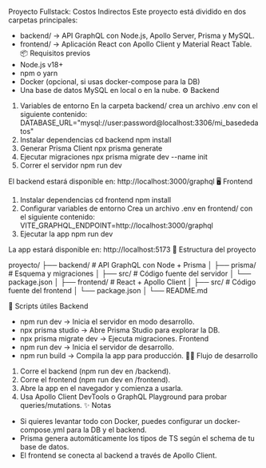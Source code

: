 Proyecto Fullstack: Costos Indirectos
Este proyecto está dividido en dos carpetas principales:
- backend/ → API GraphQL con Node.js, Apollo Server, Prisma y MySQL.
- frontend/ → Aplicación React con Apollo Client y Material React Table.
📦 Requisitos previos
- Node.js v18+
- npm o yarn
- Docker (opcional, si usas docker-compose para la DB)
- Una base de datos MySQL en local o en la nube.
⚙️ Backend
1. Variables de entorno
En la carpeta backend/ crea un archivo .env con el siguiente contenido:
DATABASE_URL="mysql://user:password@localhost:3306/mi_basededatos"
2. Instalar dependencias
cd backend
npm install
3. Generar Prisma Client
npx prisma generate
4. Ejecutar migraciones
npx prisma migrate dev --name init
5. Correr el servidor
npm run dev

El backend estará disponible en: http://localhost:3000/graphql
🖥️ Frontend
1. Instalar dependencias
cd frontend
npm install
2. Configurar variables de entorno
Crea un archivo .env en frontend/ con el siguiente contenido:
VITE_GRAPHQL_ENDPOINT=http://localhost:3000/graphql
3. Ejecutar la app
npm run dev

La app estará disponible en: http://localhost:5173
📂 Estructura del proyecto

proyecto/
├── backend/        # API GraphQL con Node + Prisma
│   ├── prisma/     # Esquema y migraciones
│   ├── src/        # Código fuente del servidor
│   └── package.json
│
├── frontend/       # React + Apollo Client
│   ├── src/        # Código fuente del frontend
│   └── package.json
│
└── README.md

🚀 Scripts útiles
Backend
- npm run dev → Inicia el servidor en modo desarrollo.
- npx prisma studio → Abre Prisma Studio para explorar la DB.
- npx prisma migrate dev → Ejecuta migraciones.
Frontend
- npm run dev → Inicia el servidor de desarrollo.
- npm run build → Compila la app para producción.
🧑‍💻 Flujo de desarrollo
1. Corre el backend (npm run dev en /backend).
2. Corre el frontend (npm run dev en /frontend).
3. Abre la app en el navegador y comienza a usarla.
4. Usa Apollo Client DevTools o GraphQL Playground para probar queries/mutations.
✨ Notas
- Si quieres levantar todo con Docker, puedes configurar un docker-compose.yml para la DB y el backend.
- Prisma genera automáticamente los tipos de TS según el schema de tu base de datos.
- El frontend se conecta al backend a través de Apollo Client.

